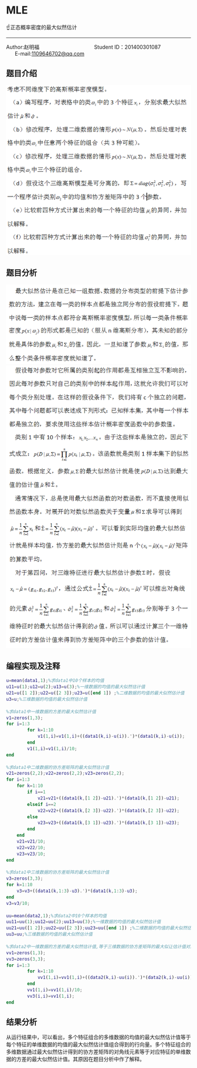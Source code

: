 # MLE
:point_up:正态概率密度的最大似然估计<br>
__________________________________________________________________________________________
Author:赵明福                                        Student ID：201400301087                            E-mail:1109646702@qq.com<br>
## 题目介绍
![](https://github.com/Chicharito999/ImageCache/raw/master/image/图片12.png)<br>
## 题目分析
![](https://github.com/Chicharito999/ImageCache/raw/master/image/图片9.png)<br>
![](https://github.com/Chicharito999/ImageCache/raw/master/image/图片10.png)<br>
![](https://github.com/Chicharito999/ImageCache/raw/master/image/图片11.png)
## 编程实现及注释
```matlab
u=mean(data1,1);%求data1中10个样本的均值
u11=u(1);u12=u(2);u13=u(3);%一维数据的均值的最大似然估计值
u21=u([1 2]);u22=u([2 3]);u23=u([end 1]) ;%二维数据的均值的最大似然估计值
u3=u;%三维数据的均值的最大似然估计值
 
%求data1中一维数据的方差的最大似然估计值
v1=zeros(1,3);
for i=1:3
        for k=1:10
            v1(1,i)=v1(1,i)+((data1(k,i)-u(i)).')*(data1(k,i)-u(i));
        end
        v1(1,i)=v1(1,i)/10;
end
 
%求data1中二维数据的协方差矩阵的最大似然估计值
v21=zeros(2,2);v22=zeros(2,2);v23=zeros(2,2);
for i=1:3
    for k=1:10
        if i==1
            v21=v21+((data1(k,[1 2])-u21).')*(data1(k,[1 2])-u21);
        elseif i==2
            v22=v22+((data1(k,[2 3])-u22).')*(data1(k,[2 3])-u22);
        else 
            v23=v23+((data1(k,[3 1])-u23).')*(data1(k,[3 1])-u23);
        end
    end
    v21=v21/10;
    v22=v22/10;
    v23=v23/10;
end
 
%求data1中三维数据的协方差矩阵的最大似然估计值
v3=zeros(3,3);
for k=1:10
    v3=v3+((data1(k,1:3)-u3).')*(data1(k,1:3)-u3);
end
v3=v3/10;
 
uu=mean(data2,1);%求data2中10个样本的均值
uu11=uu(1);uu12=uu(2);uu13=uu(3);%一维数据的均值的最大似然估计值
uu21=uu([1 2]);uu22=uu([2 3]);uu23=uu([end 1]) ;%二维数据的均值的最大似然估计值
uu3=uu;%三维数据的均值的最大似然估计值
 
%求data2中一维数据的方差的最大似然估计值,等于三维数据的协方差矩阵的最大似让估计值对应的对角线元素值
vv1=zeros(1,3);
vv3=zeros(3,3);
for i=1:3
        for k=1:10
            vv1(1,i)=vv1(1,i)+((data2(k,i)-uu(i)).')*(data2(k,i)-uu(i));
        end
        vv1(1,i)=vv1(1,i)/10;
        vv3(i,i)=vv1(1,i);
end
```
## 结果分析
从运行结果中，可以看出，多个特征组合的多维数据的均值的最大似然估计值等于每个特征的单维数据的均值的最大似然估计值组合得到的行向量。多个特征组合的多维数据通过最大似然估计得到的协方差矩阵的对角线元素等于对应特征的单维数据的方差的最大似然估计值。其原因在题目分析中作了解释。
